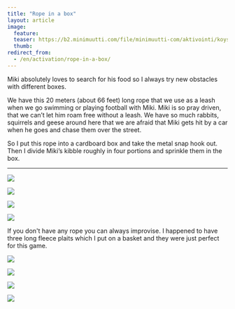 ```yaml
---
title: "Rope in a box"
layout: article
image:
  feature:
  teaser: https://b2.minimuutti.com/file/minimuutti-com/aktivointi/koysilaatikko/DSC30102-245px.jpg
  thumb:
redirect_from:
  - /en/activation/rope-in-a-box/
---
```


Miki absolutely loves to search for his food so I always try new obstacles with different boxes.

We have this 20 meters (about 66 feet) long rope that we use as a leash when we go swimming or playing football with Miki. Miki is so pray driven, that we can’t let him roam free without a leash. We have so much rabbits, squirrels and geese around here that we are afraid that Miki gets hit by a car when he goes and chase them over the street.

So I put this rope into a cardboard box and take the metal snap hook out. Then I divide Miki’s kibble roughly in four portions and sprinkle them in the box.

---

![](https://b2.minimuutti.com/file/minimuutti-com/aktivointi/koysilaatikko/DSC30098_2-800px.jpg)

![](https://b2.minimuutti.com/file/minimuutti-com/aktivointi/koysilaatikko/DSC30102_2-800px.jpg)

![](https://b2.minimuutti.com/file/minimuutti-com/aktivointi/koysilaatikko/DSC26678_2-800px.jpg)

![](https://b2.minimuutti.com/file/minimuutti-com/aktivointi/koysilaatikko/DSC26701_2-800px.jpg)

If you don't have any rope you can always improvise. I happened to have three long fleece plaits which I put on a basket and they were just perfect for this game.

![](https://b2.minimuutti.com/file/minimuutti-com/aktivointi/koysilaatikko/DS40104-800px.jpg)

![](https://b2.minimuutti.com/file/minimuutti-com/aktivointi/koysilaatikko/DS40135-800px.jpg)

![](https://b2.minimuutti.com/file/minimuutti-com/aktivointi/koysilaatikko/DS40110-800px.jpg)

![](https://b2.minimuutti.com/file/minimuutti-com/aktivointi/koysilaatikko/DS40124-800px.jpg)
